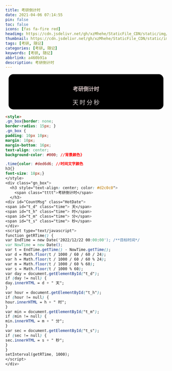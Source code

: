 ```yaml
---
title: 考研倒计时
date: 2021-04-06 07:14:55
pin: false
toc: false
icons: [fas fa-fire red]
headimg: https://cdn.jsdelivr.net/gh/xzMhehe/StaticFile_CDN/static/img/202108200946421.jpg
thumbnail: https://cdn.jsdelivr.net/gh/xzMhehe/StaticFile_CDN/static/img/202108200946421.jpg
tags: [考研, 随记]
categories: [考研, 随记]
keywords: [考研, 随记]
abbrlink: a460b91a
description: 考研倒计时
---
```

<style>  
.gn_box{border: none;     
border-radius: 15px; }  
.gn_box {     
padding: 10px 10px;     
margin: 10px;     
margin-bottom: 16px;     
text-align: center; 
background-color: #000; //背景颜色}  

.time{color: #ded6d6; //时间文字颜色
h3{}
font-size: 18px;}   
</style>  
<div class="gn_box">      
  <h3 style="text-align: center; color: #d2c0c0">
    <span class="tttt">考研倒计时</span>
  </h3>
<div id="CountMsg" class="HotDate">
<span id="t_d" class="time"> 天</span>
<span id="t_h" class="time"> 时</span>
<span id="t_m" class="time"> 分</span>
<span id="t_s" class="time"> 秒</span>
</div>
<script type="text/javascript">  
function getRTime() {        
var EndTime = new Date('2022/12/24 00:00:00'); /**目标时间*/   
var NowTime = new Date();       
var t = EndTime.getTime() - NowTime.getTime();              
var d = Math.floor(t / 1000 / 60 / 60 / 24);              
var h = Math.floor(t / 1000 / 60 / 60 % 24);              
var m = Math.floor(t / 1000 / 60 % 60);              
var s = Math.floor(t / 1000 % 60);      
var day = document.getElementById("t_d");     
if (day != null) {         
day.innerHTML = d + " 天";        
}     
var hour = document.getElementById("t_h");     
if (hour != null) {         
hour.innerHTML = h + " 时";       
}     
var min = document.getElementById("t_m");     
if (min != null) {         
min.innerHTML = m + " 分";        
}     
var sec = document.getElementById("t_s");     
if (sec != null) {         
sec.innerHTML = s + " 秒";     
} 
}      
setInterval(getRTime, 1000);      
</script> 
</div>


```html
<style>  
.gn_box{border: none;     
border-radius: 15px; }  
.gn_box {     
padding: 10px 10px;     
margin: 10px;     
margin-bottom: 16px;     
text-align: center; 
background-color: #000; //背景颜色}  

.time{color: #ded6d6; //时间文字颜色
h3{}
font-size: 18px;}   
</style>  
<div class="gn_box">      
  <h3 style="text-align: center; color: #d2c0c0">
    <span class="tttt">考研倒计时</span>
  </h3>
<div id="CountMsg" class="HotDate">
<span id="t_d" class="time"> 天</span>
<span id="t_h" class="time"> 时</span>
<span id="t_m" class="time"> 分</span>
<span id="t_s" class="time"> 秒</span>
</div>
<script type="text/javascript">  
function getRTime() {        
var EndTime = new Date('2022/12/22 00:00:00'); /**目标时间*/   
var NowTime = new Date();       
var t = EndTime.getTime() - NowTime.getTime();              
var d = Math.floor(t / 1000 / 60 / 60 / 24);              
var h = Math.floor(t / 1000 / 60 / 60 % 24);              
var m = Math.floor(t / 1000 / 60 % 60);              
var s = Math.floor(t / 1000 % 60);      
var day = document.getElementById("t_d");     
if (day != null) {         
day.innerHTML = d + " 天";        
}     
var hour = document.getElementById("t_h");     
if (hour != null) {         
hour.innerHTML = h + " 时";       
}     
var min = document.getElementById("t_m");     
if (min != null) {         
min.innerHTML = m + " 分";        
}     
var sec = document.getElementById("t_s");     
if (sec != null) {         
sec.innerHTML = s + " 秒";     
} 
}      
setInterval(getRTime, 1000);      
</script> 
</div>
```